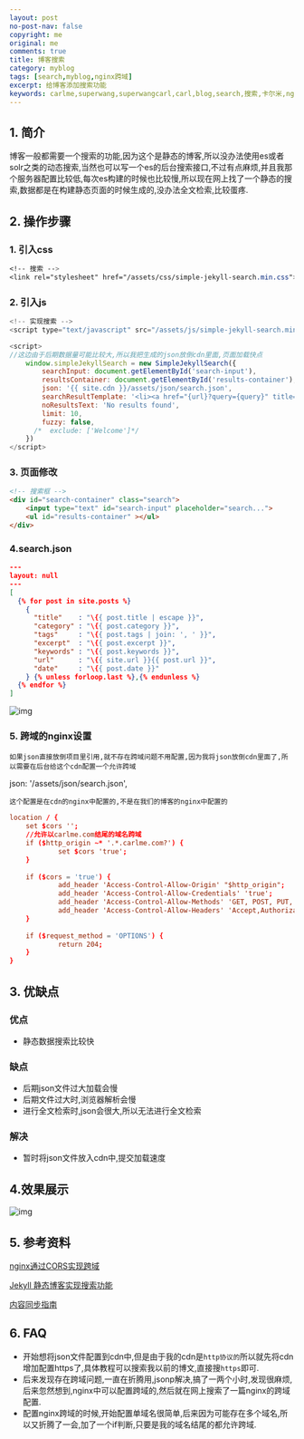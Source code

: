 ```yaml
---
layout: post
no-post-nav: false 
copyright: me
original: me
comments: true
title: 博客搜索
category: myblog
tags: [search,myblog,nginx跨域]
excerpt: 给博客添加搜索功能
keywords: carlme,superwang,superwangcarl,carl,blog,search,搜索,卡尔米,nginx跨域
---
```


## 1. 简介

博客一般都需要一个搜索的功能,因为这个是静态的博客,所以没办法使用es或者solr之类的动态搜索,当然也可以写一个es的后台搜索接口,不过有点麻烦,并且我那个服务器配置比较低,每次es构建的时候也比较慢,所以现在网上找了一个静态的搜索,数据都是在构建静态页面的时候生成的,没办法全文检索,比较蛋疼.

## 2. 操作步骤

### 1. 引入css

```css
<!-- 搜索 -->
<link rel="stylesheet" href="/assets/css/simple-jekyll-search.min.css">
```

### 2. 引入js

```javascript
<!-- 实现搜索 -->
<script type="text/javascript" src="/assets/js/simple-jekyll-search.min.js"></script>

<script>
//这边由于后期数据量可能比较大,所以我把生成的json放倒cdn里面,页面加载快点
    window.simpleJekyllSearch = new SimpleJekyllSearch({
        searchInput: document.getElementById('search-input'),
        resultsContainer: document.getElementById('results-container'),
        json: '{{ site.cdn }}/assets/json/search.json',
        searchResultTemplate: '<li><a href="{url}?query={query}" title="{desc}">{title}</a></li>',
        noResultsText: 'No results found',
        limit: 10,
        fuzzy: false,
      /*  exclude: ['Welcome']*/
    })
</script>
```

### 3. 页面修改

```html
<!-- 搜索框 -->
<div id="search-container" class="search">
    <input type="text" id="search-input" placeholder="search...">
    <ul id="results-container" ></ul>
</div>
```

### 4.search.json

```json
---
layout: null
---
[
  {% for post in site.posts %}
    {
      "title"    : "\{{ post.title | escape }}",
      "category" : "\{{ post.category }}",
      "tags"     : "\{{ post.tags | join: ', ' }}",
      "excerpt"  : "\{{ post.excerpt }}",
      "keywords" : "\{{ post.keywords }}",
      "url"      : "\{{ site.url }}{{ post.url }}",
      "date"     : "\{{ post.date }}"
    } {% unless forloop.last %},{% endunless %}
  {% endfor %}
]
```

![img]({{site.cdn}}/assets/images/blog/2019/20190411085852.png)

### 5. 跨域的nginx设置

`如果json直接放倒项目里引用,就不存在跨域问题不用配置,因为我将json放倒cdn里面了,所以需要在后台给这个cdn配置一个允许跨域`

json: '/assets/json/search.json',

`这个配置是在cdn的nginx中配置的,不是在我们的博客的nginx中配置的`

```conf
location / {
	set $cors '';
	//允许以carlme.com结尾的域名跨域
	if ($http_origin ~* '.*.carlme.com?') {
			set $cors 'true';
	}
	
	if ($cors = 'true') {
			add_header 'Access-Control-Allow-Origin' "$http_origin";
			add_header 'Access-Control-Allow-Credentials' 'true';
			add_header 'Access-Control-Allow-Methods' 'GET, POST, PUT, DELETE, OPTIONS';
			add_header 'Access-Control-Allow-Headers' 'Accept,Authorization,Cache-Control,Content-Type,DNT,If-Modified-Since,Keep-Alive,Origin,User-Agent,X-Mx-ReqToken,X-Requested-With';
	}
	
	if ($request_method = 'OPTIONS') {
			return 204;
	}
}
```

## 3. 优缺点

### 优点

- 静态数据搜索比较快

### 缺点

- 后期json文件过大加载会慢
- 后期文件过大时,浏览器解析会慢
- 进行全文检索时,json会很大,所以无法进行全文检索

### 解决

- 暂时将json文件放入cdn中,提交加载速度

## 4.效果展示

![img]({{site.cdn}}/assets/images/blog/2019/20190408233208.png)

## 5. 参考资料

[nginx通过CORS实现跨域](https://www.cnblogs.com/sunmmi/articles/5956554.html)

[Jekyll 静态博客实现搜索功能](https://www.jianshu.com/p/064e2422f7c7)

[内容同步指南](https://ziyuan.baidu.com/college/articleinfo?id=2280)

## 6. FAQ

- 开始想将json文件配置到cdn中,但是由于我的cdn是`http协议的`所以就先将cdn增加配置https了,具体教程可以搜索我以前的博文,直接搜`https`即可.
- 后来发现存在跨域问题,一直在折腾用,jsonp解决,搞了一两个小时,发现很麻烦,后来忽然想到,nginx中可以配置跨域的,然后就在网上搜索了一篇nginx的跨域配置.
- 配置nginx跨域的时候,开始配置单域名很简单,后来因为可能存在多个域名,所以又折腾了一会,加了一个if判断,只要是我的域名结尾的都允许跨域.